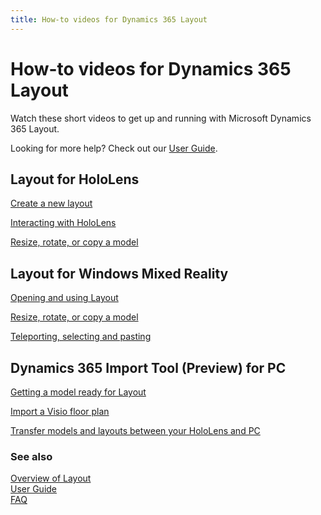 ```yaml
---
title: How-to videos for Dynamics 365 Layout
---
```


# How-to videos for Dynamics 365 Layout

Watch these short videos to get up and running with Microsoft Dynamics 365
Layout.

Looking for more help? Check out our [User Guide](user-guide.md).

## Layout for HoloLens

[Create a new layout](https://www.microsoft.com/videoplayer/embed/RE26EXI)

[Interacting with HoloLens](https://www.microsoft.com/videoplayer/embed/RE26EXD)

[Resize, rotate, or copy a model](https://www.microsoft.com/videoplayer/embed/RE26rXj)

## Layout for Windows Mixed Reality

[Opening and using Layout](https://www.microsoft.com/videoplayer/embed/RE26rXk)

[Resize, rotate, or copy a model](https://www.microsoft.com/videoplayer/embed/RE26EXF)

[Teleporting, selecting and pasting](https://www.microsoft.com/videoplayer/embed/RE26zL9)

## Dynamics 365 Import Tool (Preview) for PC

[Getting a model ready for Layout](https://www.microsoft.com/videoplayer/embed/RE26EXE)

[Import a Visio floor plan](https://www.microsoft.com/videoplayer/embed/RE26uy9)

[Transfer models and layouts between your HoloLens and PC](https://www.microsoft.com/videoplayer/embed/RE26pm2)

### See also
[Overview of Layout](index.md)<br/>
[User Guide](user-guide.md)<br/>
[FAQ](faq.md)<br/>
